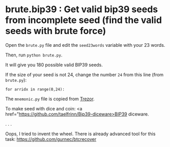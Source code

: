 # brute.bip39 : Get valid bip39 seeds from incomplete seed (find the valid seeds with brute force)

Open the `brute.py` file and edit the `seed23words` variable with your 23 words.

Then, run `python brute.py`.

It will give you 180 possible valid BIP39 seeds.

If the size of your seed is not 24, change the number `24` from this line (from `brute.py`):

`for arridx in range(0,24):`

The `mnemonic.py` file is copied from <a href="https://raw.githubusercontent.com/trezor/python-mnemonic/master/mnemonic/mnemonic.py">Trezor</a>.


To make seed with dice and coin: <a href="https://github.com/taelfrinn/Bip39-diceware>BIP39 diceware</a>.

. . .

Oops, I tried to invent the wheel. There is already advanced tool for this task: https://github.com/gurnec/btcrecover

